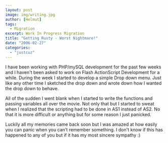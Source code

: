 ```yaml
---
layout: post
image: img/writing.jpg
author: [Helmut]
tags:
  - Migration
excerpt: Work In Progress Migration
title: "Getting Rusty - Worst Nightmare!"
date: "2006-02-27"
categories: 
  - "justcuz"
---
```


I have been working with PHP/mySQL development for the past few weeks and I haven't been asked to work on Flash ActionScript Development for a while. During the week I started to develop a simple Drop down menu. Just like any other time I sketched the drop down and wrote down how I wanted the drop down to behave.

All of the sudden I went blank when I started to write the functions and passing variables all over the movie. Not only that but I started to sweat when I realized that the scripting had to be done in AS1 instead of AS2. No that it is more difficult or anything but for some reason I just panicked.

Luckily all my memories came back soon but I was amazed at how easily you can panic when you can't remember something. I don't know if this has happened to any of you but if it has my most sincere sympathy :)
